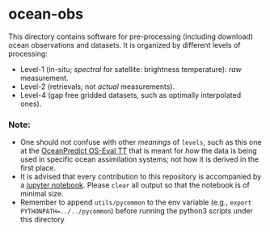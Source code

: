 # ocean-obs

This directory contains software for pre-processing (including download) ocean observations 
and datasets. It is organized by different levels of processing:
- Level-1 (in-situ; _spectral_ for satellite: brightness temperature): _raw_ measurement.
- Level-2 (retrievals; not _actual_ measurements).
- Level-4 (gap free gridded datasets, such as optimally interpolated ones).

### Note:
- One should not confuse with other _meanings_ of `levels`, such as this one at the [OceanPredict OS-Eval TT](https://oceanpredict.org/observations-use/#section-argo-profiling-floats)
  that is meant for _how_ the data is being used in specific ocean assimilation systems; not how it is derived in the first place.
- It is advised that every contribution to this repository is accompanied by a [jupyter notebook](https://jupyter.org/). Please `clear` all output so that the notebook is of minimal size.
- Remember to append `utils/pycommon` to the env variable (e.g., `export PYTHONPATH=../../pycommon`) before running the python3 scripts under this directory

